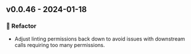 ## v0.0.46 - 2024-01-18

### 🔨 Refactor

- Adjust linting permissions back down to avoid issues with downstream calls requiring too many permissions.

